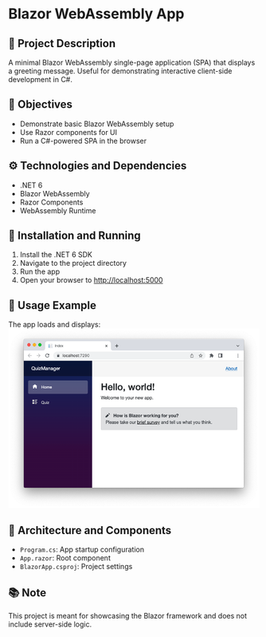 # Blazor WebAssembly App

## 📌 Project Description
A minimal Blazor WebAssembly single-page application (SPA) that displays a greeting message. Useful for demonstrating interactive client-side development in C#.

## 🎯 Objectives
- Demonstrate basic Blazor WebAssembly setup
- Use Razor components for UI
- Run a C#-powered SPA in the browser

## ⚙️ Technologies and Dependencies
- .NET 6
- Blazor WebAssembly
- Razor Components
- WebAssembly Runtime

## 🚀 Installation and Running
1. Install the .NET 6 SDK
2. Navigate to the project directory
3. Run the app
4. Open your browser to [http://localhost:5000](http://localhost:5000)

## 🧪 Usage Example
The app loads and displays:
![Blazor App Screenshot](Screenshots/home-page.png)

## 🧱 Architecture and Components
- `Program.cs`: App startup configuration
- `App.razor`: Root component
- `BlazorApp.csproj`: Project settings

## 📚 Note
This project is meant for showcasing the Blazor framework and does not include server-side logic.

